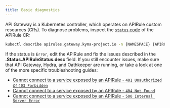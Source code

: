 ```yaml
---
title: Basic diagnostics
---
```


API Gateway is a Kubernetes controller, which operates on APIRule custom resources (CRs). To diagnose problems, inspect the [`status` code](../../../../05-technical-reference/00-custom-resources/apix-01-apirule.md#status-codes) of the APIRule CR:

   ```bash
   kubectl describe apirules.gateway.kyma-project.io -n {NAMESPACE} {APIRULE_NAME}
   ```

If the status is `Error`, edit the APIRule and fix the issues described in the **.Status.APIRuleStatus.desc** field. If you still encounter issues, make sure that API Gateway, Hydra, and Oathkeeper are running, or take a look at one of the more specific troubleshooting guides:

- [Cannot connect to a service exposed by an APIRule - `401 Unauthorized` or `403 Forbidden`](./apix-01-02-401-unauthorized-403-forbidden.md)
- [Cannot connect to a service exposed by an APIRule - `404 Not Found`](./apix-01-03-404-not-found.md)
- [Cannot connect to a service exposed by an APIRule - `500 Internal Server Error`](./apix-01-04-500-server-error.md)